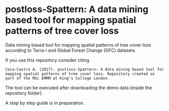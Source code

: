 # postloss-Spattern: A data mining based tool for mapping spatial patterns of tree cover loss

Data mining based tool for mapping spatial patterns of tree cover loss according to Terra-i and Global Forest Change (GFC) datasets 

If you use this repository consider citing
```
Coca-Castro A. (2017). postloss-Spattern: A data mining based tool for mapping spatial patterns of tree cover loss. Repository created as part of the MSc EMMM at King's College London.
```
The tool can be executed after downloading the demo data (inside the repository folder).

A step by step guide is in preparation.


